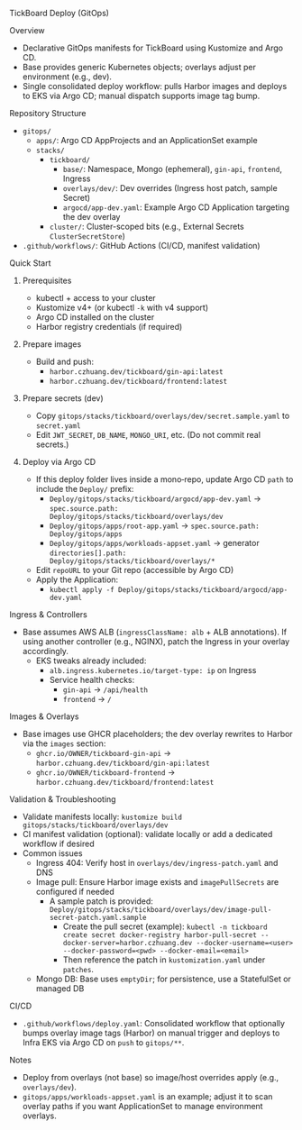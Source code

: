 TickBoard Deploy (GitOps)

Overview
- Declarative GitOps manifests for TickBoard using Kustomize and Argo CD.
- Base provides generic Kubernetes objects; overlays adjust per environment (e.g., dev).
- Single consolidated deploy workflow: pulls Harbor images and deploys to EKS via Argo CD; manual dispatch supports image tag bump.

Repository Structure
- `gitops/`
  - `apps/`: Argo CD AppProjects and an ApplicationSet example
  - `stacks/`
    - `tickboard/`
      - `base/`: Namespace, Mongo (ephemeral), `gin-api`, `frontend`, Ingress
      - `overlays/dev/`: Dev overrides (Ingress host patch, sample Secret)
      - `argocd/app-dev.yaml`: Example Argo CD Application targeting the dev overlay
    - `cluster/`: Cluster-scoped bits (e.g., External Secrets `ClusterSecretStore`)
- `.github/workflows/`: GitHub Actions (CI/CD, manifest validation)

Quick Start
1) Prerequisites
   - kubectl + access to your cluster
   - Kustomize v4+ (or kubectl `-k` with v4 support)
   - Argo CD installed on the cluster
   - Harbor registry credentials (if required)

2) Prepare images
   - Build and push:
     - `harbor.czhuang.dev/tickboard/gin-api:latest`
     - `harbor.czhuang.dev/tickboard/frontend:latest`

3) Prepare secrets (dev)
   - Copy `gitops/stacks/tickboard/overlays/dev/secret.sample.yaml` to `secret.yaml`
   - Edit `JWT_SECRET`, `DB_NAME`, `MONGO_URI`, etc. (Do not commit real secrets.)

4) Deploy via Argo CD
   - If this deploy folder lives inside a mono‑repo, update Argo CD `path` to include the `Deploy/` prefix:
     - `Deploy/gitops/stacks/tickboard/argocd/app-dev.yaml` → `spec.source.path: Deploy/gitops/stacks/tickboard/overlays/dev`
     - `Deploy/gitops/apps/root-app.yaml` → `spec.source.path: Deploy/gitops/apps`
     - `Deploy/gitops/apps/workloads-appset.yaml` → generator `directories[].path: Deploy/gitops/stacks/tickboard/overlays/*`
   - Edit `repoURL` to your Git repo (accessible by Argo CD)
   - Apply the Application:
     - `kubectl apply -f Deploy/gitops/stacks/tickboard/argocd/app-dev.yaml`

Ingress & Controllers
- Base assumes AWS ALB (`ingressClassName: alb` + ALB annotations). If using another controller (e.g., NGINX), patch the Ingress in your overlay accordingly.
  - EKS tweaks already included:
    - `alb.ingress.kubernetes.io/target-type: ip` on Ingress
    - Service health checks:
      - `gin-api` → `/api/health`
      - `frontend` → `/`

Images & Overlays
- Base images use GHCR placeholders; the dev overlay rewrites to Harbor via the `images` section:
  - `ghcr.io/OWNER/tickboard-gin-api` → `harbor.czhuang.dev/tickboard/gin-api:latest`
  - `ghcr.io/OWNER/tickboard-frontend` → `harbor.czhuang.dev/tickboard/frontend:latest`

Validation & Troubleshooting
- Validate manifests locally: `kustomize build gitops/stacks/tickboard/overlays/dev`
- CI manifest validation (optional): validate locally or add a dedicated workflow if desired
- Common issues
  - Ingress 404: Verify host in `overlays/dev/ingress-patch.yaml` and DNS
  - Image pull: Ensure Harbor image exists and `imagePullSecrets` are configured if needed
    - A sample patch is provided: `Deploy/gitops/stacks/tickboard/overlays/dev/image-pull-secret-patch.yaml.sample`
      - Create the pull secret (example):
        `kubectl -n tickboard create secret docker-registry harbor-pull-secret --docker-server=harbor.czhuang.dev --docker-username=<user> --docker-password=<pwd> --docker-email=<email>`
      - Then reference the patch in `kustomization.yaml` under `patches`.
  - Mongo DB: Base uses `emptyDir`; for persistence, use a StatefulSet or managed DB

CI/CD
- `.github/workflows/deploy.yaml`: Consolidated workflow that optionally bumps overlay image tags (Harbor) on manual trigger and deploys to Infra EKS via Argo CD on `push` to `gitops/**`.

Notes
- Deploy from overlays (not base) so image/host overrides apply (e.g., `overlays/dev`).
- `gitops/apps/workloads-appset.yaml` is an example; adjust it to scan overlay paths if you want ApplicationSet to manage environment overlays.
